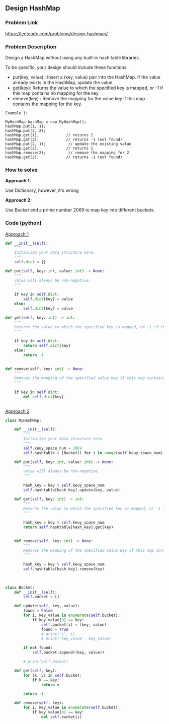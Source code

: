 ## Design HashMap

### Problem Link

https://leetcode.com/problems/design-hashmap/

### Problem Description 

Design a HashMap without using any built-in hash table libraries.

To be specific, your design should include these functions:

* put(key, value) : Insert a (key, value) pair into the HashMap. If the value already exists in the HashMap, update the value.
* get(key): Returns the value to which the specified key is mapped, or -1 if this map contains no mapping for the key.
* remove(key) : Remove the mapping for the value key if this map contains the mapping for the key.



```
Example 1:

MyHashMap hashMap = new MyHashMap();
hashMap.put(1, 1);          
hashMap.put(2, 2);         
hashMap.get(1);            // returns 1
hashMap.get(3);            // returns -1 (not found)
hashMap.put(2, 1);          // update the existing value
hashMap.get(2);            // returns 1 
hashMap.remove(2);          // remove the mapping for 2
hashMap.get(2);            // returns -1 (not found) 
```


### How to solve 

**Approach 1:** 

Use Dictionary, however, it's wrong

**Approach 2:** 

Use Bucket and a prime number 2069 to map key into different buckets.



### Code (python)

[Approach 1](https://github.com/yanray/leetcode/blob/master/problems/0706Design_HashMap/0706Design_HashMap1.py)

```python
def __init__(self):
    """
    Initialize your data structure here.
    """
    self.dict = {}

def put(self, key: int, value: int) -> None:
    """
    value will always be non-negative.
    """
    
    if key in self.dict:
        self.dict[key] = value
    else:
        self.dict[key] = value

def get(self, key: int) -> int:
    """
    Returns the value to which the specified key is mapped, or -1 if this map contains no mapping for the key
    """
    
    if key in self.dict:
        return self.dict[key]
    else:
        return -1
    

def remove(self, key: int) -> None:
    """
    Removes the mapping of the specified value key if this map contains a mapping for the key
    """
    
    if key in self.dict:
        del self.dict[key]
    
```


[Approach 2](https://github.com/yanray/leetcode/blob/master/problems/0706Design_HashMap/0706Design_HashMap2.py)

```python
class MyHashMap:

    def __init__(self):
        """
        Initialize your data structure here.
        """
        self.keuy_space_num = 2069
        self.hashtable = [Bucket() for i in range(self.keuy_space_num)]

    def put(self, key: int, value: int) -> None:
        """
        value will always be non-negative.
        """
        
        hash_key = key % self.keuy_space_num
        self.hashtable[hash_key].update(key, value)

    def get(self, key: int) -> int:
        """
        Returns the value to which the specified key is mapped, or -1 if this map contains no mapping for the key
        """
        
        hash_key = key % self.keuy_space_num
        return self.hashtable[hash_key].get(key)
        

    def remove(self, key: int) -> None:
        """
        Removes the mapping of the specified value key if this map contains a mapping for the key
        """
        
        hash_key = key % self.keuy_space_num
        self.hashtable[hash_key].remove(key)
        

        
class Bucket: 
    def __init__(self):
        self.bucket = []

    def update(self, key, value):
    	found = False
    	for i, key_value in enumerate(self.bucket):
    		if key_value[0] == key:
    			self.bucket[i] = (key, value)
    			found = True
    			# print('i', i)
    			# print('key_value', key_value)

    	if not found: 
    		self.bucket.append((key, value))

    	# print(self.bucket)

    def get(self, key):
    	for (k, v) in self.bucket:
    		if k == key:
    			return v

    	return -1

    def remove(self, key):
    	for i, key_value in enumerate(self.bucket):
    		if key_value[0] == key:
    			del self.bucket[i]

```

